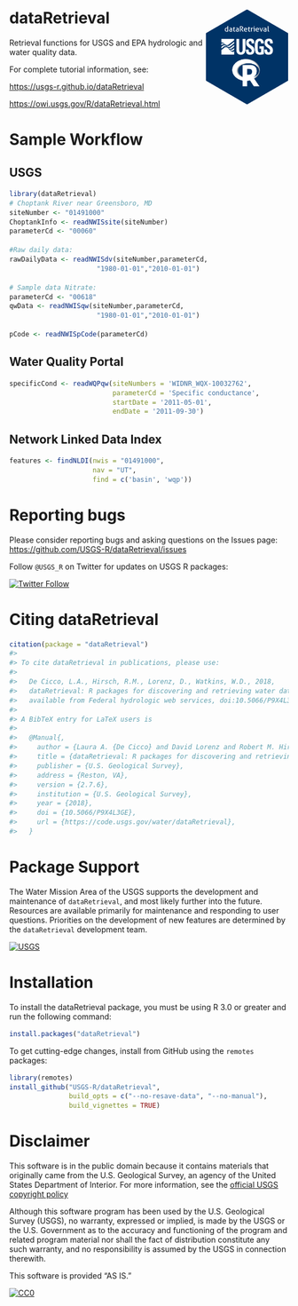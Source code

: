 # dataRetrieval <img src="man/figures/logo.png" alt="dataRetrieval" style="width:150px;height:auto;" align="right" />
 
Retrieval functions for USGS and EPA hydrologic and water quality data.

For complete tutorial information, see:

<https://usgs-r.github.io/dataRetrieval>

<https://owi.usgs.gov/R/dataRetrieval.html>

# Sample Workflow

## USGS

``` r
library(dataRetrieval)
# Choptank River near Greensboro, MD
siteNumber <- "01491000" 
ChoptankInfo <- readNWISsite(siteNumber)
parameterCd <- "00060"

#Raw daily data:
rawDailyData <- readNWISdv(siteNumber,parameterCd,
                      "1980-01-01","2010-01-01")

# Sample data Nitrate:
parameterCd <- "00618"
qwData <- readNWISqw(siteNumber,parameterCd,
                      "1980-01-01","2010-01-01")

pCode <- readNWISpCode(parameterCd)
```

## Water Quality Portal

``` r
specificCond <- readWQPqw(siteNumbers = 'WIDNR_WQX-10032762',
                          parameterCd = 'Specific conductance',
                          startDate = '2011-05-01',
                          endDate = '2011-09-30')
```

## Network Linked Data Index

``` r
features <- findNLDI(nwis = "01491000",
                     nav = "UT",
                     find = c('basin', 'wqp'))
```

# Reporting bugs

Please consider reporting bugs and asking questions on the Issues page:
<https://github.com/USGS-R/dataRetrieval/issues>

Follow `@USGS_R` on Twitter for updates on USGS R packages:

[![Twitter
Follow](https://img.shields.io/twitter/follow/USGS_R.svg?style=social&label=Follow%20USGS_R)](https://twitter.com/USGS_R)

# Citing dataRetrieval

``` r
citation(package = "dataRetrieval")
#> 
#> To cite dataRetrieval in publications, please use:
#> 
#>   De Cicco, L.A., Hirsch, R.M., Lorenz, D., Watkins, W.D., 2018,
#>   dataRetrieval: R packages for discovering and retrieving water data
#>   available from Federal hydrologic web services, doi:10.5066/P9X4L3GE
#> 
#> A BibTeX entry for LaTeX users is
#> 
#>   @Manual{,
#>     author = {Laura A. {De Cicco} and David Lorenz and Robert M. Hirsch and William Watkins},
#>     title = {dataRetrieval: R packages for discovering and retrieving water data available from U.S. federal hydrologic web services},
#>     publisher = {U.S. Geological Survey},
#>     address = {Reston, VA},
#>     version = {2.7.6},
#>     institution = {U.S. Geological Survey},
#>     year = {2018},
#>     doi = {10.5066/P9X4L3GE},
#>     url = {https://code.usgs.gov/water/dataRetrieval},
#>   }
```

# Package Support

The Water Mission Area of the USGS supports the development and
maintenance of `dataRetrieval`, and most likely further into the future.
Resources are available primarily for maintenance and responding to user
questions. Priorities on the development of new features are determined
by the `dataRetrieval` development team.

[![USGS](http://usgs-r.github.io/images/usgs.png)](https://www.usgs.gov/)

# Installation

To install the dataRetrieval package, you must be using R 3.0 or greater
and run the following command:

``` r
install.packages("dataRetrieval")
```

To get cutting-edge changes, install from GitHub using the `remotes`
packages:

``` r
library(remotes)
install_github("USGS-R/dataRetrieval", 
               build_opts = c("--no-resave-data", "--no-manual"),
               build_vignettes = TRUE)
```

# Disclaimer

This software is in the public domain because it contains materials that
originally came from the U.S. Geological Survey, an agency of the United
States Department of Interior. For more information, see the [official
USGS copyright
policy](https://www2.usgs.gov/visual-id/credit_usgs.html#copyright)

Although this software program has been used by the U.S. Geological
Survey (USGS), no warranty, expressed or implied, is made by the USGS or
the U.S. Government as to the accuracy and functioning of the program
and related program material nor shall the fact of distribution
constitute any such warranty, and no responsibility is assumed by the
USGS in connection therewith.

This software is provided “AS IS.”

[![CC0](http://i.creativecommons.org/p/zero/1.0/88x31.png)](http://creativecommons.org/publicdomain/zero/1.0/)
